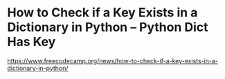 # How to Check if a Key Exists in a Dictionary in Python – Python Dict Has Key

https://www.freecodecamp.org/news/how-to-check-if-a-key-exists-in-a-dictionary-in-python/
